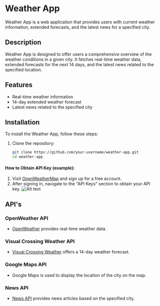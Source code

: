 # Weather App

Weather App is a web application that provides users with current weather information, extended forecasts, and the latest news for a specified city.


## Description

Weather App is designed to offer users a comprehensive overview of the weather conditions in a given city. It fetches real-time weather data, extended forecasts for the next 14 days, and the latest news related to the specified location.

## Features

- Real-time weather information
- 14-day extended weather forecast
- Latest news related to the specified city

## Installation

To install the Weather App, follow these steps:

1. Clone the repository:

   ```bash
   git clone https://github.com/your-username/weather-app.git
   cd weather-app


#### How to Obtain API Key (example):
1. Visit [OpenWeatherMap](https://openweathermap.org/) and sign up for a free account.
2. After signing in, navigate to the "API Keys" section to obtain your API key.
![Alt text](image.png)


## API's
### OpenWeather API
- [OpenWeather](https://openweathermap.org/price) provides real-time weather data.
 
### Visual Crossing Weather API
- [Visual Crossing Weather](https://www.visualcrossing.com/weather-data-editions) offers a 14-day weather forecast.

### Google Maps API
- Google Maps is used to display the location of the city on the map.

### News API
- [News API](https://newsapi.org/) provides news articles based on the specified city.
